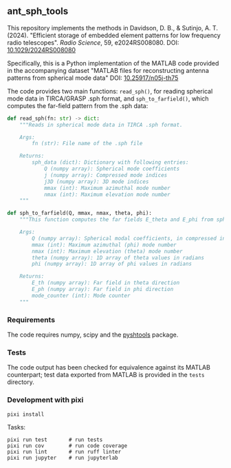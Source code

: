 ## ant_sph_tools

This repository implements the methods in  Davidson, D. B., & Sutinjo, A. T. (2024). "Efficient storage of embedded element patterns for low frequency radio telescopes". _Radio Science_, 59, e2024RS008080.
DOI: [10.1029/2024RS008080](https://agupubs.onlinelibrary.wiley.com/doi/10.1029/2024RS008080)

Specifically, this is a Python implementation of the MATLAB code provided in the accompanying dataset "MATLAB files for reconstructing antenna patterns from spherical mode data" DOI: [10.25917/n05j-th75](https://doi.org/10.25917/N05J-TH75)

The code provides two main functions: `read_sph()`, for reading spherical mode data in TIRCA/GRASP .sph format, and `sph_to_farfield()`, which computes the far-field pattern from the .sph data:

```python
def read_sph(fn: str) -> dict:
    """Reads in spherical mode data in TIRCA .sph format.

    Args:
        fn (str): File name of the .sph file

    Returns:
        sph_data (dict): Dictionary with following entries:
            Q (numpy array): Spherical mode coefficients
            j (numpy array): Compressed mode indices
            j3D (numpy array): 3D mode indices
            mmax (int): Maximum azimuthal mode number
            nmax (int): Maximum elevation mode number
    """

def sph_to_farfield(Q, mmax, nmax, theta, phi):
    """This function computes the far fields E_theta and E_phi from spherical modal coefficients Q.

    Args:
        Q (numpy array): Spherical modal coefficients, in compressed index format.
        mmax (int): Maximum azimuthal (phi) mode number
        nmax (int): Maximum elevation (theta) mode number
        theta (numpy array): 1D array of theta values in radians
        phi (numpy array): 1D array of phi values in radians

    Returns:
        E_th (numpy array): Far field in theta direction
        E_ph (numpy array): Far field in phi direction
        mode_counter (int): Mode counter
    """
```

### Requirements

The code requires numpy, scipy and the [pyshtools](https://shtools.github.io/SHTOOLS/) package.

### Tests

The code output has been checked for equivalence against its MATLAB counterpart; test data exported from MATLAB is provided in the `tests` directory.

### Development with pixi

```
pixi install
```

Tasks:

```
pixi run test       # run tests
pixi run cov        # run code coverage
pixi run lint       # run ruff linter
pixi run jupyter    # run jupyterlab
```
